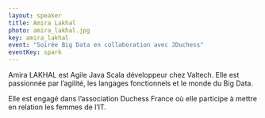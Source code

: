 ```yaml
---
layout: speaker
title: Amira Lakhal
photo: amira_lakhal.jpg
key: amira_lakhal
event: "Soirée Big Data en collaboration avec JDuchess"
eventKey: spark
---
```


Amira LAKHAL est Agile Java Scala développeur chez Valtech. Elle est passionnée par l’agilité, les langages fonctionnels et le monde du Big Data. 

Elle est engagé dans l’association Duchess France où elle participe à mettre en relation les femmes de l’IT.